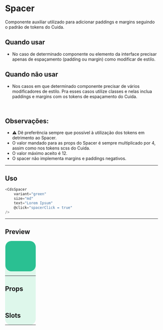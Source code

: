 # Spacer

Componente auxiliar utilizado para adicionar paddings e margins seguindo o padrão de tokens do Cuida.

## Quando usar

- No caso de determinado componente ou elemento da interface precisar apenas de espaçamento (padding ou margin) como modificar de estilo.

## Quando não usar

- Nos casos em que determinado componente precisar de vários modificadores de estilo. Pra esses casos
utilize classes e nelas inclua paddings e margins com os tokens de espaçamento do Cuida.

<br />

## Observações:
- ⚠️ Dê preferência sempre que possível à utilização dos tokens em detrimento ao Spacer.
- O valor mandado para as props do Spacer é sempre multiplicado por 4, assim como nos tokens scss do Cuida.
- O valor máximo aceito é 12.
- O spacer não implementa margins e paddings negativos.

---

## Uso

```js
<CdsSpacer
	variant="green"
	size="md"
	text="Lorem Ipsum"
	@click="spacerClick = true"
/>
```

---

## Preview

<div style="width: fit-content; background-color: #def7eb; border-radius: 20px">
	<div
		style="padding: 0.5px; background-color: #def7eb; border-radius: 20px"
	>
		<PreviewContainer
			:component="CdsSpacer"
			:events="cdsSpacerEvents"
		>
			<div style="width: 100px; height: 100px; background-color: #2AC092; border-radius: 20px"/>
		</DemoContainer>
	</div>
</div>

---

## Props

<APITable
	name="Spacer"
	section="props"
/>
<br />

## Slots

<APITable
	name="Spacer"
	section="slots"
/>

---

<script setup>
import CdsSpacer from '@/components/Spacer.vue';

const cdsSpacerEvents = [
	'spacer-click'
];
</script>
